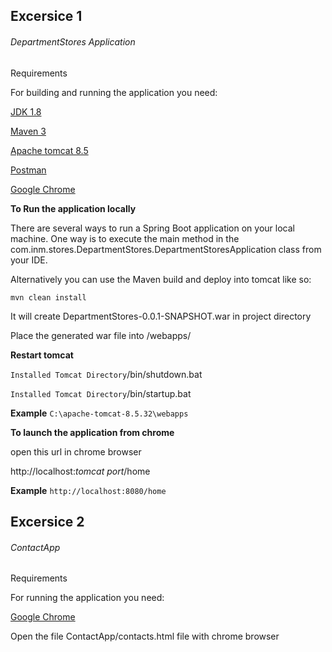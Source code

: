 ## Excersice 1

###### DepartmentStores Application

Requirements 

For building and running the application you need:

[JDK 1.8](http://www.oracle.com/technetwork/java/javase/downloads/jdk8-downloads-2133151.html)

[Maven 3](https://maven.apache.org/)

[Apache tomcat 8.5](https://tomcat.apache.org/download-80.cgi)

[Postman](https://www.getpostman.com/apps)

[Google Chrome](https://www.google.com/chrome/?brand=CHBD&gclid=CjwKCAjw8uLcBRACEiwAaL6MST1PbhlGn9Z6y1G_Trmh_pPXwEJFGSLmvxw5FlNJz3Yoc2F7zfHHZxoCDxkQAvD_BwE&gclsrc=aw.ds&dclid=CJ-g3bKkt90CFVGkjgodzoIPkA)


**To Run the application locally**

There are several ways to run a Spring Boot application on your local machine. One way is to execute the main method in the com.inm.stores.DepartmentStores.DepartmentStoresApplication class from your IDE.

Alternatively you can use the Maven build and deploy into tomcat like so:

```
mvn clean install
```

It will create DepartmentStores-0.0.1-SNAPSHOT.war in project directory

Place the generated war file into <Installed Tomcat Directory>/webapps/

**Restart tomcat** 

`Installed Tomcat Directory`/bin/shutdown.bat

`Installed Tomcat Directory`/bin/startup.bat

**Example**
```C:\apache-tomcat-8.5.32\webapps```

**To launch the application from chrome**

open this url in chrome browser

http://localhost:*tomcat port*/home

**Example**
```http://localhost:8080/home```


## Excersice 2

###### ContactApp

Requirements 

For running the application you need:

[Google Chrome](https://www.google.com/chrome/?brand=CHBD&gclid=CjwKCAjw8uLcBRACEiwAaL6MST1PbhlGn9Z6y1G_Trmh_pPXwEJFGSLmvxw5FlNJz3Yoc2F7zfHHZxoCDxkQAvD_BwE&gclsrc=aw.ds&dclid=CJ-g3bKkt90CFVGkjgodzoIPkA)

Open the file ContactApp/contacts.html file with chrome browser
